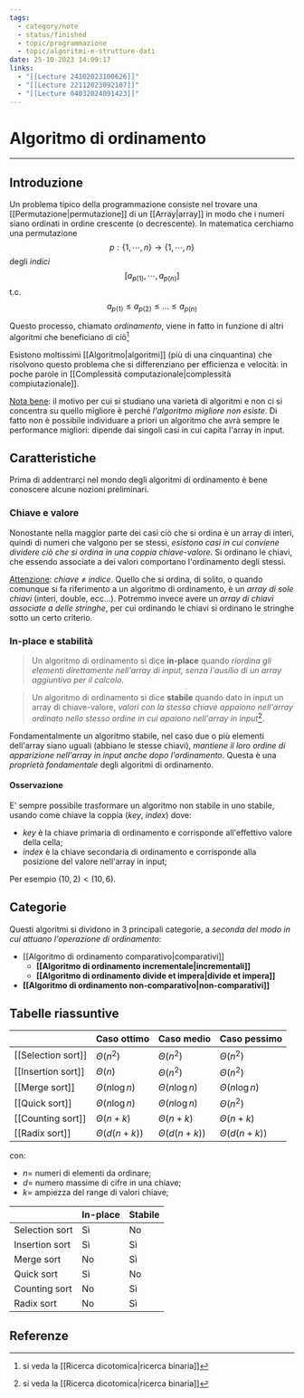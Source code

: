 ```yaml
---
tags:
  - category/note
  - status/finished
  - topic/programmazione
  - topic/algoritmi-e-strutture-dati
date: 25-10-2023 14:09:17
links:
  - "[[Lecture 24102023100626]]"
  - "[[Lecture 22112023092107]]"
  - "[[Lecture 04032024091423]]"
---
```

# Algoritmo di ordinamento
---
## Introduzione
Un problema tipico della programmazione consiste nel trovare una [[Permutazione|permutazione]] di un [[Array|array]] in modo che i numeri siano ordinati in ordine crescente (o decrescente).
In matematica cerchiamo una permutazione
$$p: \{1, \cdots, n\} \to \{1, \cdots, n\}$$
degli _indici_
$$[a_{p(1)}, \cdots, a_{p(n)}]$$
t.c.
$$a_{p(1)} \leq a_{p(2)} \leq ... \leq a_{p(n)}$$

Questo processo, chiamato _ordinamento_, viene in fatto in funzione di altri algoritmi che beneficiano di ciò[^1]

Esistono moltissimi [[Algoritmo|algoritmi]] (più di una cinquantina) che risolvono questo problema che si differenziano per efficienza e velocità: in poche parole in [[Complessità computazionale|complessità compiutazionale]].

<u>Nota bene</u>: il motivo per cui si studiano una varietà di algoritmi e non ci si concentra su quello migliore è perché _l'algoritmo migliore non esiste_. Di fatto non è possibile individuare a priori un algoritmo che avrà sempre le performance migliori: dipende dai singoli casi in cui capita l'array in input.

## Caratteristiche
Prima di addentrarci nel mondo degli algoritmi di ordinamento è bene conoscere alcune nozioni preliminari.

### Chiave e valore
Nonostante nella maggior parte dei casi ciò che si ordina è un array di interi, quindi di numeri che valgono per se stessi, _esistono casi in cui conviene dividere ciò che si ordina in una coppia chiave-valore_. Si ordinano le chiavi, che essendo associate a dei valori comportano l'ordinamento degli stessi.

<u>Attenzione</u>: _chiave $\neq$ indice_. Quello che si ordina, di solito, o quando comunque si fa riferimento a un algoritmo di ordinamento, è un _array di sole chiavi_ (interi, double, ecc...). Potremmo invece avere un _array di chiavi associate a delle stringhe_, per cui ordinando le chiavi si ordinano le stringhe sotto un certo criterio.

### In-place e stabilità
> Un algoritmo di ordinamento si dice **in-place** quando _riordina gli elementi direttamente nell'array di input, senza l'ausilio di un array aggiuntivo per il calcolo_.

> Un algoritmo di ordinamento si dice **stabile** quando dato in input un array di chiave-valore, _valori con la stessa chiave appaiono nell'array ordinato nello stesso ordine in cui apaiono nell'array in input_[^1].

Fondamentalmente un algoritmo stabile, nel caso due o più elementi dell'array siano uguali (abbiano le stesse chiavi), _mantiene il loro ordine di apparizione nell'array in input anche dopo l'ordinamento_. Questa è una _proprietà fondamentale_ degli algoritmi di ordinamento.

#### Osservazione
E' sempre possibile trasformare un algoritmo non stabile in uno stabile, usando come chiave la coppia (_key_, _index_) dove:
- _key_ è la chiave primaria di ordinamento e corrisponde all'effettivo valore della cella;
- _index_ è la chiave secondaria di ordinamento e corrisponde alla posizione del valore nell'array in input;

Per esempio $(10, 2) < (10, 6)$.

## Categorie
Questi algoritmi si dividono in 3 principali categorie, a _seconda del modo in cui attuano l'operazione di ordinamento_:
- [[Algoritmo di ordinamento comparativo|comparativi]]
	- **[[Algoritmo di ordinamento incrementale|incrementali]]**
	- **[[Algoritmo di ordinamento divide et impera|divide et impera]]**
- **[[Algoritmo di ordinamento non-comparativo|non-comparativi]]**

## Tabelle riassuntive

|                    | Caso ottimo         | Caso medio          | Caso pessimo        |
| ------------------ | ------------------- | ------------------- | ------------------- |
| [[Selection sort]] | $\Theta(n^{2})$     | $\Theta(n^{2})$     | $\Theta(n^{2})$     |
| [[Insertion sort]] | $\Theta(n)$         | $\Theta(n^{2})$     | $\Theta(n^{2})$     |
| [[Merge sort]]     | $\Theta(n \log{n})$ | $\Theta(n \log{n})$ | $\Theta(n \log{n})$ |
| [[Quick sort]]     | $\Theta(n \log{n})$ | $\Theta(n \log{n})$ | $\Theta(n^{2})$     |
| [[Counting sort]]  | $\Theta(n + k)$     | $\Theta(n + k)$     | $\Theta(n + k)$     |
| [[Radix sort]]     | $\Theta(d(n + k))$  | $\Theta(d(n + k))$  | $\Theta(d(n + k))$  |

con:
- $n =$ numeri di elementi da ordinare;
- $d =$ numero massime di cifre in una chiave;
- $k =$ ampiezza del range di valori chiave;

|                | In-place | Stabile |
| -------------- | -------- | ------- |
| Selection sort | Sì       | No      |
| Insertion sort | Sì       | Sì      |
| Merge sort     | No       | Sì      |
| Quick sort     | Sì       | No      |
| Counting sort  | No       | Sì      |
| Radix sort     | No       | Sì      |

## Referenze
[^1]: si veda la [[Ricerca dicotomica|ricerca binaria]]
[^2]: è una definizione che ha più senso nel caso degli [[Tabella hash|hashmap]]